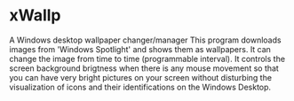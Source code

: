 # xWallp
A Windows desktop wallpaper changer/manager
This program downloads images from 'Windows Spotlight' and shows them as wallpapers.
It can change the image from time to time (programmable interval).
It controls the screen background brigtness when there is any mouse movement so that
you can have very bright pictures on your screen without disturbing the visualization
of icons and their identifications on the Windows Desktop.
